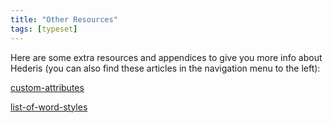 ```yaml
---
title: "Other Resources"
tags: [typeset]
---
```

 
<html><body><section data-type="chapter" class="hsecchapter" data-hederis-type="hsecchapter" id="intro-resources" data-pi-attrs="id: intro-resources; data-tags: typeset;" role="doc-chapter" data-tags="typeset" data-author-name=" " data-book-title=" " title="Other Resources"><p class="hblkp" data-hederis-type="hblkp" id="pk3K3hAq1">Here are some extra resources and appendices to give you more info about Hederis (you can also find these articles in the navigation menu to the left): </p><p class="hblkp" data-hederis-type="hblkp" id="pC2m8S90l"><a href="{% link _docs/custom-attributes.md %}" class="hspana" data-hederis-type="hspana" id="pjbMr7arO">custom-attributes</a></p><p class="hblkp" data-hederis-type="hblkp" id="phVlnGHJb"><a href="{% link _docs/list-of-word-styles.md %}" class="hspana" data-hederis-type="hspana" id="phozaYq4g">list-of-word-styles</a></p></section></body></html>
